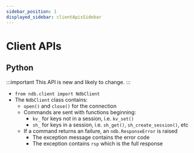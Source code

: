 ```yaml
---
sidebar_position: 1
displayed_sidebar: clientApisSidebar
---
```


# Client APIs


## Python
:::important
This API is new and likely to change. 
:::

- `from ndb.client import NdbClient`
- The `NdbClient` class contains:
  - `open()` and `close()` for the connection
  - Commands are sent with functions beginning:
    - `kv_` for keys not in a session, i.e. `kv_set()`
    - `sh_` for keys in a session, i.e. `sh_get()`, `sh_create_session()`, etc
  - If a command returns an failure, an `ndb.ResponseError` is raised
    - The exception message contains the error code
    - The exception contains `rsp` which is the full response